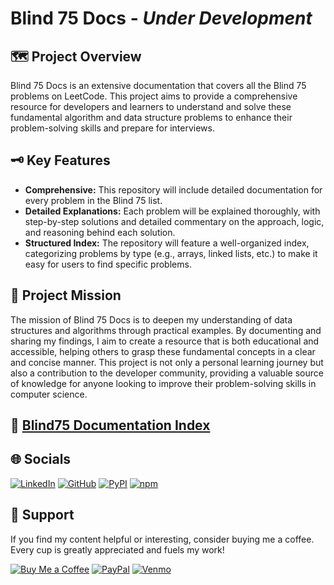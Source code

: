 # Blind 75 Docs - _Under Development_

## 🗺️ Project Overview

Blind 75 Docs is an extensive documentation that covers all the Blind 75 problems on LeetCode. This project aims to provide a comprehensive resource for developers and learners to understand and solve these fundamental algorithm and data structure problems to enhance their problem-solving skills and prepare for interviews.

## 🗝️ Key Features

-   **Comprehensive:** This repository will include detailed documentation for every problem in the Blind 75 list.
-   **Detailed Explanations:** Each problem will be explained thoroughly, with step-by-step solutions and detailed commentary on the approach, logic, and reasoning behind each solution.
-   **Structured Index:** The repository will feature a well-organized index, categorizing problems by type (e.g., arrays, linked lists, etc.) to make it easy for users to find specific problems.

## 🎯 Project Mission

The mission of Blind 75 Docs is to deepen my understanding of data structures and algorithms through practical examples. By documenting and sharing my findings, I aim to create a resource that is both educational and accessible, helping others to grasp these fundamental concepts in a clear and concise manner. This project is not only a personal learning journey but also a contribution to the developer community, providing a valuable source of knowledge for anyone looking to improve their problem-solving skills in computer science.

## 📑 [Blind75 Documentation Index](./blind75-collection/index.md)

## 🌐 Socials

[![LinkedIn](https://img.shields.io/badge/LinkedIn-%230077B5.svg?logo=linkedin&logoColor=white)](https://linkedin.com/in/tzm01)
[![GitHub](https://img.shields.io/badge/GitHub-black?logo=github&logoColor=white)](https://github.com/TheCyberLocal)
[![PyPI](https://img.shields.io/badge/PyPI-3776AB?logo=pypi&logoColor=white)](https://pypi.org/user/TheCyberLocal/)
[![npm](https://img.shields.io/badge/npm-%23FFFFFF.svg?logo=npm&logoColor=D00000)](https://www.npmjs.com/~thecyberlocal)

## 💖 Support

If you find my content helpful or interesting, consider buying me a coffee. Every cup is greatly appreciated and fuels my work!

[![Buy Me a Coffee](https://img.shields.io/badge/-buy_me_a%C2%A0coffee-gray?logo=buy-me-a-coffee)](https://buymeacoffee.com/thecyberlocal)
[![PayPal](https://img.shields.io/badge/PayPal-00457C?logo=paypal&logoColor=white)](https://www.paypal.com/paypalme/TheCyberLocal)
[![Venmo](https://img.shields.io/badge/Venmo-008CFF?logo=venmo&logoColor=white)](https://www.venmo.com/TheCyberLocal)
